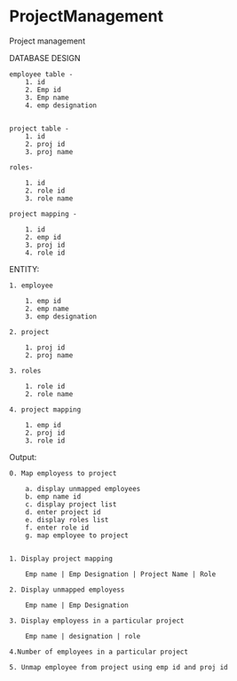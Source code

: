 # ProjectManagement

Project management

DATABASE DESIGN

    employee table - 
        1. id
        2. Emp id
        3. Emp name
        4. emp designation


    project table -
        1. id
        2. proj id
        3. proj name

    roles-

        1. id
        2. role id
        3. role name

    project mapping -

        1. id
        2. emp id
        3. proj id
        4. role id	

ENTITY:

    1. employee

        1. emp id
        2. emp name
        3. emp designation
    
    2. project

        1. proj id
        2. proj name
    
    3. roles

        1. role id
        2. role name

    4. project mapping

        1. emp id
        2. proj id
        3. role id

Output:

    0. Map employess to project

        a. display unmapped employees
        b. emp name id
        c. display project list
        d. enter project id
        e. display roles list
        f. enter role id
        g. map employee to project


    1. Display project mapping

        Emp name | Emp Designation | Project Name | Role

    2. Display unmapped employess

        Emp name | Emp Designation

    3. Display employess in a particular project

        Emp name | designation | role

    4.Number of employees in a particular project

    5. Unmap employee from project using emp id and proj id

